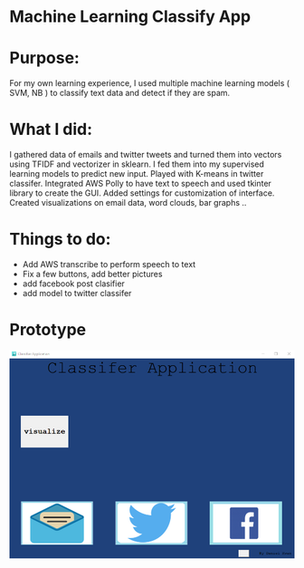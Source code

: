 # Machine Learning Classify App

# Purpose:

For my own learning experience, I used multiple machine learning models ( SVM, NB ) to classify text data and detect if they are spam.

# What I did:

I gathered data of emails and twitter tweets and turned them into vectors using TFIDF and vectorizer in sklearn.
I fed them into my supervised learning models to predict new input.
Played with K-means in twitter classifer.
Integrated AWS Polly to have text to speech and used tkinter library to create the GUI.
Added settings for customization of interface.
Created visualizations on email data, word clouds, bar graphs ..

# Things to do:

- Add AWS transcribe to perform speech to text
- Fix a few buttons, add better pictures
- add facebook post clasifier
- add model to twitter classifer

# Prototype
![Screenshot](/images/ss.PNG)
